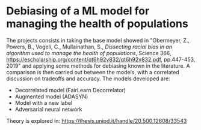 # Debiasing of a ML model for managing the health of populations
The projects consists in taking the base model showed in "Obermeyer, Z., Powers, B., Vogeli, C., Mullainathan, S., *Dissecting racial bias in an algorithm used to manage the health of populations*, Science 366, https://escholarship.org/content/qt6h92v832/qt6h92v832.pdf, pp.447-453, 2019"
and applying some methods for debiasing known in the literature.
A comparison is then carried out between the models, with a correlated discussion on tradeoffs and accuracy.
The models developed are:
* Decorrelated model (FairLearn Decorrelator)
* Augmented model (ADASYN)
* Model with a new label
* Adversarial neural network

Theory is explored in:
https://thesis.unipd.it/handle/20.500.12608/33543
